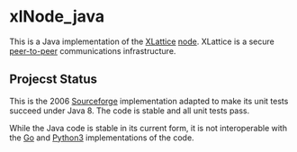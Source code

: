 <h1 class="libTop">xlNode_java</h1>

This is a Java implementation of the
[XLattice](https://jddixon.github.io/xlattice)
[node](https://jddixon.github.io/xlattice/node).
XLattice is a secure
[peer-to-peer](https://en.wikipedia.org/wiki/Peer-to-peer)
communications infrastructure.

## Projecst Status

This is the 2006
[Sourceforge](http://xlattice.sourceforge.net)
implementation adapted to make its unit tests succeed under Java 8.
The code is stable and all unit tests pass.

While the Java code is stable in its current form, it is not
interoperable with the
[Go](https://jddixon.github.io/xlNode_go)
and
[Python3](https://jddixon.github.io/xlattice)
implementations of the code.

